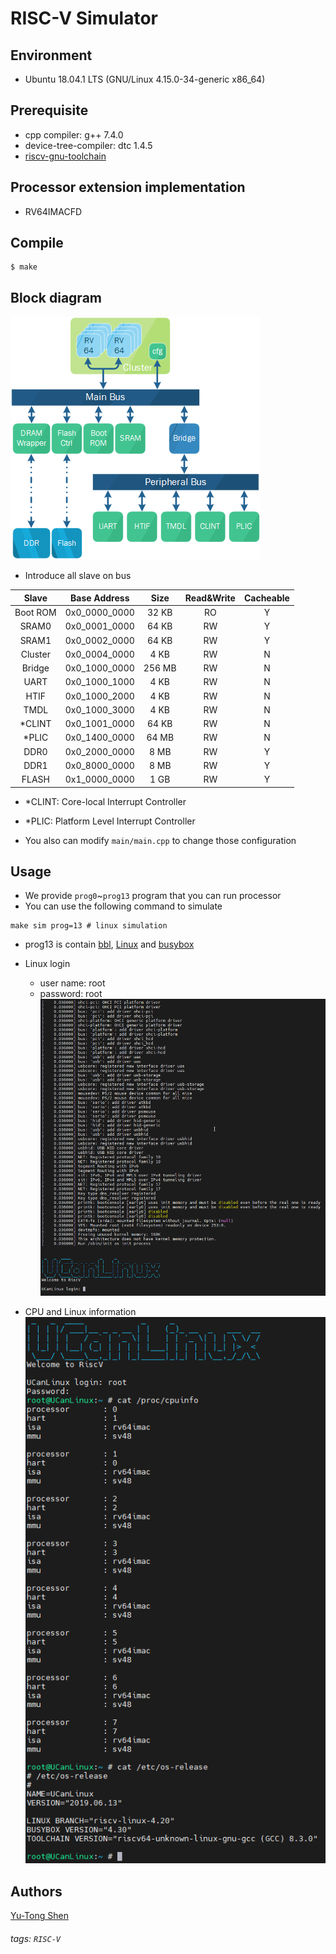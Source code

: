 # RISC-V Simulator

## Environment
- Ubuntu 18.04.1 LTS (GNU/Linux 4.15.0-34-generic x86\_64)

## Prerequisite
- cpp compiler: g++ 7.4.0
- device-tree-compiler: dtc 1.4.5
- [riscv-gnu-toolchain](https://github.com/riscv-collab/riscv-gnu-toolchain)

## Processor extension implementation
- RV64IMACFD

## Compile
```shell
$ make
```

## Block diagram
![](./figures/rv64.png)

- Introduce all slave on bus  

|Slave   |Base Address    |Size    |Read&Write|Cacheable|
|:------:|:--------------:|:------:|:--------:|:-------:|
|Boot ROM|0x0\_0000\_0000 |  32 KB | RO       | Y       |
|SRAM0   |0x0\_0001\_0000 |  64 KB | RW       | Y       |
|SRAM1   |0x0\_0002\_0000 |  64 KB | RW       | Y       |
|Cluster |0x0\_0004\_0000 |   4 KB | RW       | N       |
|Bridge  |0x0\_1000\_0000 | 256 MB | RW       | N       |
|UART    |0x0\_1000\_1000 |   4 KB | RW       | N       |
|HTIF    |0x0\_1000\_2000 |   4 KB | RW       | N       |
|TMDL    |0x0\_1000\_3000 |   4 KB | RW       | N       |
|\*CLINT |0x0\_1001\_0000 |  64 KB | RW       | N       |
|\*PLIC  |0x0\_1400\_0000 |  64 MB | RW       | N       |
|DDR0    |0x0\_2000\_0000 |   8 MB | RW       | Y       |
|DDR1    |0x0\_8000\_0000 |   8 MB | RW       | Y       |
|FLASH   |0x1\_0000\_0000 |   1 GB | RW       | Y       |

- \*CLINT: Core-local Interrupt Controller
- \*PLIC: Platform Level Interrupt Controller

- You also can modify `main/main.cpp` to change those configuration
## Usage
- We provide `prog0`~`prog13` program that you can run processor
- You can use the following command to simulate

```=sh
make sim prog=13 # linux simulation
```

- prog13 is contain [bbl](https://github.com/riscv-software-src/riscv-pk), [Linux](https://github.com/riscvarchive/riscv-linux) and [busybox](https://busybox.net/)

- Linux login
  - user name: root
  - password: root
  <br>![](./figures/linux_login.gif)

- CPU and Linux information
  <br>![](./figures/cpuinfo.png)


## Authors
[Yu-Tong Shen](https://github.com/yutongshen/)

###### tags: `RISC-V`

